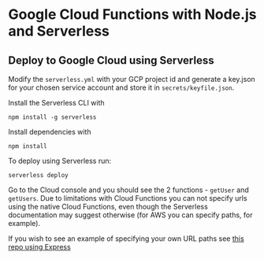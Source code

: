 # Google Cloud Functions with Node.js and Serverless

## Deploy to Google Cloud using Serverless

Modify the `serverless.yml` with your GCP project id and generate a key.json for your chosen service account and store it in `secrets/keyfile.json`.

Install the Serverless CLI with

    npm install -g serverless

Install dependencies with

    npm install

To deploy using Serverless run:

    serverless deploy

Go to the Cloud console and you should see the 2 functions - `getUser` and `getUsers`. Due to limitations with Cloud Functions you can not specify urls using the native Cloud Functions, even though the Serverless documentation may suggest otherwise (for AWS you can specify paths, for example).

If you wish to see an example of specifying your own URL paths see [this repo using Express](https://github.com/wesley-haigh/gcp-cloud-functions-example)
